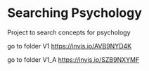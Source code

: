 # Searching Psychology

Project to search concepts for psychology 

go to folder V1  https://invis.io/AVB9NYD4K⁠⁠⁠⁠

go to folder V1_A https://invis.io/SZB9NXYMF
